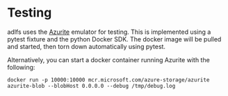 # Testing

adlfs uses the [Azurite][azurite] emulator for testing.
This is implemented using a pytest fixture and the python Docker SDK.  The docker image will be pulled and started, then torn
down automatically using pytest.

Alternatively, you can start a docker container running Azurite with the following:

    docker run -p 10000:10000 mcr.microsoft.com/azure-storage/azurite azurite-blob --blobHost 0.0.0.0 --debug /tmp/debug.log 


[azurite]: https://github.com/Azure/Azurite